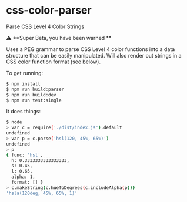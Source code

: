 # css-color-parser

Parse CSS Level 4 Color Strings

:warning: **Super Beta, you have been warned **

Uses a PEG grammar to parse CSS Level 4 color functions into a data structure that can be easily manipulated. Will also render out strings in a CSS color function format (see below).

To get running:

```bash
$ npm install
$ npm run build:parser
$ npm run build:dev
$ npm run test:single
```

It does things:

```bash
$ node
> var c = require('./dist/index.js').default
undefined
> var p = c.parse('hsl(120, 45%, 65%)')
undefined
> p
{ func: 'hsl',
  h: 0.3333333333333333,
  s: 0.45,
  l: 0.65,
  alpha: 1,
  format: [] }
> c.makeString(c.hueToDegrees(c.includeAlpha(p)))
'hsla(120deg, 45%, 65%, 1)'
```
